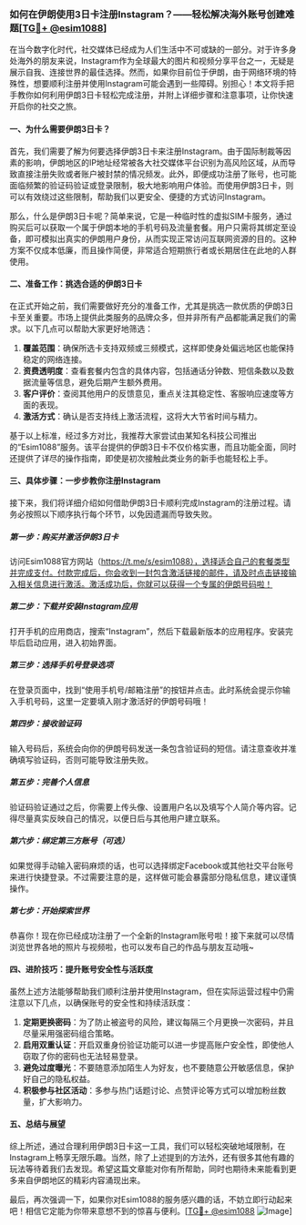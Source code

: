 ### 如何在伊朗使用3日卡注册Instagram？——轻松解决海外账号创建难题[[TG💪+ @esim1088](https://t.me/s/esim1088)]

在当今数字化时代，社交媒体已经成为人们生活中不可或缺的一部分。对于许多身处海外的朋友来说，Instagram作为全球最大的图片和视频分享平台之一，无疑是展示自我、连接世界的最佳选择。然而，如果你目前位于伊朗，由于网络环境的特殊性，想要顺利注册并使用Instagram可能会遇到一些障碍。别担心！本文将手把手教你如何利用伊朗3日卡轻松完成注册，并附上详细步骤和注意事项，让你快速开启你的社交之旅。

#### 一、为什么需要伊朗3日卡？

首先，我们需要了解为何要选择伊朗3日卡来注册Instagram。由于国际制裁等因素的影响，伊朗地区的IP地址经常被各大社交媒体平台识别为高风险区域，从而导致直接注册失败或者账户被封禁的情况频发。此外，即便成功注册了账号，也可能面临频繁的验证码验证或登录限制，极大地影响用户体验。而使用伊朗3日卡，则可以有效绕过这些限制，帮助我们以更安全、便捷的方式访问Instagram。

那么，什么是伊朗3日卡呢？简单来说，它是一种临时性的虚拟SIM卡服务，通过购买后可以获取一个属于伊朗本地的手机号码及流量套餐。用户只需将其绑定至设备，即可模拟出真实的伊朗用户身份，从而实现正常访问互联网资源的目的。这种方案不仅成本低廉，而且操作简便，非常适合短期旅行者或长期居住在此地的人群使用。

#### 二、准备工作：挑选合适的伊朗3日卡

在正式开始之前，我们需要做好充分的准备工作，尤其是挑选一款优质的伊朗3日卡至关重要。市场上提供此类服务的品牌众多，但并非所有产品都能满足我们的需求。以下几点可以帮助大家更好地筛选：

1. **覆盖范围**：确保所选卡支持双频或三频模式，这样即使身处偏远地区也能保持稳定的网络连接。
2. **资费透明度**：查看套餐内包含的具体内容，包括通话分钟数、短信条数以及数据流量等信息，避免后期产生额外费用。
3. **客户评价**：查阅其他用户的反馈意见，重点关注其稳定性、客服响应速度等方面的表现。
4. **激活方式**：确认是否支持线上激活流程，这将大大节省时间与精力。

基于以上标准，经过多方对比，我推荐大家尝试由某知名科技公司推出的“Esim1088”服务。该平台提供的伊朗3日卡不仅价格实惠，而且功能全面，同时还提供了详尽的操作指南，即使是初次接触此类业务的新手也能轻松上手。

#### 三、具体步骤：一步步教你注册Instagram

接下来，我们将详细介绍如何借助伊朗3日卡顺利完成Instagram的注册过程。请务必按照以下顺序执行每个环节，以免因遗漏而导致失败。

##### 第一步：购买并激活伊朗3日卡
访问Esim1088官方网站（https://t.me/s/esim1088），选择适合自己的套餐类型并完成支付。付款完成后，你会收到一封包含激活链接的邮件，请及时点击链接输入相关信息进行激活。激活成功后，你就可以获得一个专属的伊朗号码啦！

##### 第二步：下载并安装Instagram应用
打开手机的应用商店，搜索“Instagram”，然后下载最新版本的应用程序。安装完毕后启动应用，进入初始界面。

##### 第三步：选择手机号登录选项
在登录页面中，找到“使用手机号/邮箱注册”的按钮并点击。此时系统会提示你输入手机号码，这里一定要填入刚才激活好的伊朗号码哦！

##### 第四步：接收验证码
输入号码后，系统会向你的伊朗号码发送一条包含验证码的短信。请注意查收并准确填写验证码，否则可能导致注册失败。

##### 第五步：完善个人信息
验证码验证通过之后，你需要上传头像、设置用户名以及填写个人简介等内容。记得尽量真实反映自己的情况，以便日后与其他用户建立联系。

##### 第六步：绑定第三方账号（可选）
如果觉得手动输入密码麻烦的话，也可以选择绑定Facebook或其他社交平台账号来进行快捷登录。不过需要注意的是，这样做可能会暴露部分隐私信息，建议谨慎操作。

##### 第七步：开始探索世界
恭喜你！现在你已经成功注册了一个全新的Instagram账号啦！接下来就可以尽情浏览世界各地的照片与视频啦，也可以发布自己的作品与朋友互动哦~

#### 四、进阶技巧：提升账号安全性与活跃度

虽然上述方法能够帮助我们顺利注册并使用Instagram，但在实际运营过程中仍需注意以下几点，以确保账号的安全性和持续活跃度：

1. **定期更换密码**：为了防止被盗号的风险，建议每隔三个月更换一次密码，并且尽量采用强密码组合策略。
2. **启用双重认证**：开启双重身份验证功能可以进一步提高账户安全性，即使他人窃取了你的密码也无法轻易登录。
3. **避免过度曝光**：不要随意添加陌生人为好友，也不要随意公开敏感信息，保护好自己的隐私权益。
4. **积极参与社区活动**：多参与热门话题讨论、点赞评论等方式可以增加粉丝数量，扩大影响力。

#### 五、总结与展望

综上所述，通过合理利用伊朗3日卡这一工具，我们可以轻松突破地域限制，在Instagram上畅享无限乐趣。当然，除了上述提到的方法外，还有很多其他有趣的玩法等待着我们去发现。希望这篇文章能对你有所帮助，同时也期待未来能看到更多来自伊朗地区的精彩内容涌现出来。

最后，再次强调一下，如果你对Esim1088的服务感兴趣的话，不妨立即行动起来吧！相信它定能为你带来意想不到的惊喜与便利。[[TG💪+ @esim1088](https://t.me/s/esim1088) ![Image](https://i.postimg.cc/4NQfJmqS/Snipaste-2025-05-13-00-14-12.png)]